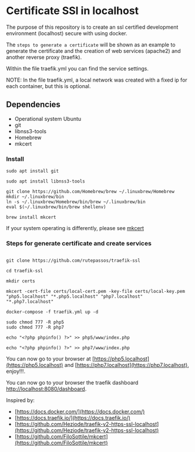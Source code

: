 # Certificate SSl in localhost

The purpose of this repository is to create an ssl certified development environment (localhost)
secure with using docker.

The `steps to generate a certificate` will be shown as an example to generate
the certificate and the creation of web services (apache2) and another reverse proxy (traefik).

Within the file traefik.yml you can find the service settings.

NOTE: In the file traefik.yml, a local network was created with a fixed ip for each container, but this is optional.

## Dependencies

- Operational system Ubuntu
- git
- libnss3-tools
- Homebrew
- mkcert

### Install

```
sudo apt install git

sudo apt install libnss3-tools

git clone https://github.com/Homebrew/brew ~/.linuxbrew/Homebrew
mkdir ~/.linuxbrew/bin
ln -s ~/.linuxbrew/Homebrew/bin/brew ~/.linuxbrew/bin
eval $(~/.linuxbrew/bin/brew shellenv)

brew install mkcert
```

If your system operating is differently, please see [mkcert](https://github.com/FiloSottile/mkcert)

### Steps for generate certificate and create services

```

git clone https://github.com/rutepassos/traefik-ssl

cd traefik-ssl

mkdir certs

mkcert -cert-file certs/local-cert.pem -key-file certs/local-key.pem "php5.localhost" "*.php5.localhost" "php7.localhost" "*.php7.localhost"

docker-compose -f traefik.yml up -d

sudo chmod 777 -R php5
sudo chmod 777 -R php7

echo "<?php phpinfo() ?>" >> php5/www/index.php

echo "<?php phpinfo() ?>" >> php7/www/index.php

```

You can now go to your browser at [https://php5.localhost](https://php5.localhost) and [https://php7.localhost](https://php7.localhost), enjoy!!!.

You can now go to your browser the traefik dashboard [http://localhost:8080/dashboard](http://localhost:8080/dashboard).

Inspired by:

- [https://docs.docker.com/](https://docs.docker.com/)
- [https://docs.traefik.io/](https://docs.traefik.io/)
- [https://github.com/Heziode/traefik-v2-https-ssl-localhost](https://github.com/Heziode/traefik-v2-https-ssl-localhost)
- [https://github.com/FiloSottile/mkcert](https://github.com/FiloSottile/mkcert)
